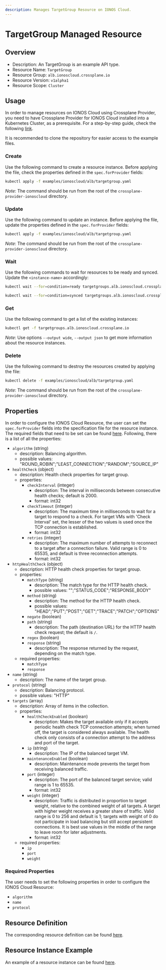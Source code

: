 ```yaml
---
description: Manages TargetGroup Resource on IONOS Cloud.
---
```


# TargetGroup Managed Resource

## Overview

* Description: An TargetGroup is an example API type.
* Resource Name: `TargetGroup`
* Resource Group: `alb.ionoscloud.crossplane.io`
* Resource Version: `v1alpha1`
* Resource Scope: `Cluster`

## Usage

In order to manage resources on IONOS Cloud using Crossplane Provider, you need to have Crossplane Provider for IONOS Cloud installed into a Kubernetes Cluster, as a prerequisite. For a step-by-step guide, check the following [link](https://github.com/ionos-cloud/crossplane-provider-ionoscloud/tree/master/examples/example.md).

It is recommended to clone the repository for easier access to the example files.

### Create

Use the following command to create a resource instance. Before applying the file, check the properties defined in the `spec.forProvider` fields:

```bash
kubectl apply -f examples/ionoscloud/alb/targetgroup.yaml
```

_Note_: The command should be run from the root of the `crossplane-provider-ionoscloud` directory.

### Update

Use the following command to update an instance. Before applying the file, update the properties defined in the `spec.forProvider` fields:

```bash
kubectl apply -f examples/ionoscloud/alb/targetgroup.yaml
```

_Note_: The command should be run from the root of the `crossplane-provider-ionoscloud` directory.

### Wait

Use the following commands to wait for resources to be ready and synced. Update the `<instance-name>` accordingly:

```bash
kubectl wait --for=condition=ready targetgroups.alb.ionoscloud.crossplane.io/<instance-name>
```

```bash
kubectl wait --for=condition=synced targetgroups.alb.ionoscloud.crossplane.io/<instance-name>
```

### Get

Use the following command to get a list of the existing instances:

```bash
kubectl get -f targetgroups.alb.ionoscloud.crossplane.io
```

_Note_: Use options `--output wide`, `--output json` to get more information about the resource instances.

### Delete

Use the following command to destroy the resources created by applying the file:

```bash
kubectl delete -f examples/ionoscloud/alb/targetgroup.yaml
```

_Note_: The command should be run from the root of the `crossplane-provider-ionoscloud` directory.

## Properties

In order to configure the IONOS Cloud Resource, the user can set the `spec.forProvider` fields into the specification file for the resource instance. The required fields that need to be set can be found [here](#required-properties). Following, there is a list of all the properties:

* `algorithm` (string)
	* description: Balancing algorithm.
	* possible values: "ROUND_ROBIN";"LEAST_CONNECTION";"RANDOM";"SOURCE_IP"
* `healthCheck` (object)
	* description: Health check properties for target group.
	* properties:
		* `checkInterval` (integer)
			* description: The interval in milliseconds between consecutive health checks; default is 2000.
			* format: int32
		* `checkTimeout` (integer)
			* description: The maximum time in milliseconds to wait for a target to respond to a check.
			  For target VMs with 'Check Interval' set, the lesser of the two  values
			  is used once the TCP connection is established.
			* format: int32
		* `retries` (integer)
			* description: The maximum number of attempts to reconnect to a target after a connection failure.
			  Valid range is 0 to 65535, and default is three reconnection attempts.
			* format: int32
* `httpHealthCheck` (object)
	* description: HTTP health check properties for target group.
	* properties:
		* `matchType` (string)
			* description: The match type for the HTTP health check.
			* possible values: "";"STATUS_CODE";"RESPONSE_BODY"
		* `method` (string)
			* description: The method for the HTTP health check.
			* possible values: "HEAD";"PUT";"POST";"GET";"TRACE";"PATCH";"OPTIONS"
		* `negate` (boolean)
		* `path` (string)
			* description: The path (destination URL) for the HTTP health check request; the default is `/`.
		* `regex` (boolean)
		* `response` (string)
			* description: The response returned by the request, depending on the match type.
	* required properties:
		* `matchType`
		* `response`
* `name` (string)
	* description: The name of the target group.
* `protocol` (string)
	* description: Balancing protocol.
	* possible values: "HTTP"
* `targets` (array)
	* description: Array of items in the collection.
	* properties:
		* `healthCheckEnabled` (boolean)
			* description: Makes the target available only if it accepts periodic health check TCP connection attempts;
			  when turned off, the target is considered always available.
			  The health check only consists of a connection attempt to the address and port of the target.
		* `ip` (string)
			* description: The IP of the balanced target VM.
		* `maintenanceEnabled` (boolean)
			* description: Maintenance mode prevents the target from receiving balanced traffic.
		* `port` (integer)
			* description: The port of the balanced target service; valid range is 1 to 65535.
			* format: int32
		* `weight` (integer)
			* description: Traffic is distributed in proportion to target weight, relative to the combined weight of all targets.
			  A target with higher weight receives a greater share of traffic. Valid range is 0 to 256 and default is 1;
			  targets with weight of 0 do not participate in load balancing but still accept persistent connections.
			  It is best use values in the middle of the range to leave room for later adjustments.
			* format: int32
	* required properties:
		* `ip`
		* `port`
		* `weight`

### Required Properties

The user needs to set the following properties in order to configure the IONOS Cloud Resource:

* `algorithm`
* `name`
* `protocol`

## Resource Definition

The corresponding resource definition can be found [here](https://github.com/ionos-cloud/crossplane-provider-ionoscloud/tree/master/package/crds/alb.ionoscloud.crossplane.io_targetgroups.yaml).

## Resource Instance Example

An example of a resource instance can be found [here](https://github.com/ionos-cloud/crossplane-provider-ionoscloud/tree/master/examples/ionoscloud/alb/targetgroup.yaml).

